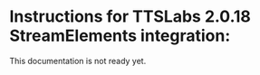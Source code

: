 # Instructions for TTSLabs 2.0.18 StreamElements integration:

This documentation is not ready yet.
